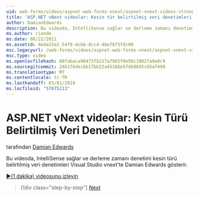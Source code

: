 ```yaml
---
uid: web-forms/videos/aspnet-web-forms-vnext/aspnet-vnext-videos-strongly-typed-data-controls
title: 'ASP.NET vNext videolar: Kesin tür belirtilmiş veri denetimleri | Microsoft Docs'
author: DamianEdwards
description: Bu videoda, IntelliSense sağlar ve derleme zamanı denetimi kesin türü belirtilmiş veri denetimleri Visual Studio vnext'te Damian Edwards gösterir.
ms.author: riande
ms.date: 08/22/2011
ms.assetid: 4eda33a1-54f8-4cb6-8cc4-4be78f5fdc00
msc.legacyurl: /web-forms/videos/aspnet-web-forms-vnext/aspnet-vnext-videos-strongly-typed-data-controls
msc.type: video
ms.openlocfilehash: 88fabaca90473fb217a7965f0e58c3902fa9e0c9
ms.sourcegitcommit: 24b1f6decbb17bb22a45166e5fdb0845c65af498
ms.translationtype: MT
ms.contentlocale: tr-TR
ms.lasthandoff: 03/01/2019
ms.locfileid: "57075213"
---
```

<a name="aspnet-vnext-videos-strongly-typed-data-controls"></a>ASP.NET vNext videolar: Kesin Türü Belirtilmiş Veri Denetimleri
====================
tarafından [Damian Edwards](https://github.com/DamianEdwards)

Bu videoda, IntelliSense sağlar ve derleme zamanı denetimi kesin türü belirtilmiş veri denetimleri Visual Studio vnext'te Damian Edwards gösterir.

[&#9654;(1 dakika) videosunu izleyin](https://channel9.msdn.com/Blogs/ASP-NET-Site-Videos/aspnet-vnext-videos-strongly-typed-data-controls)

> [!div class="step-by-step"]
> [Next](aspnet-vnext-videos-model-binding-part-1-selecting-data.md)
